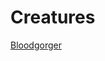 <!-- TITLE: Ritualchamber -->
<!-- SUBTITLE: A quick summary of Ritualchamber -->

# Creatures
[Bloodgorger](bloodgorger)